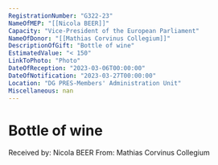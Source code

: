 ```yaml
---
RegistrationNumber: "G322-23"
NameOfMEP: "[[Nicola BEER]]"
Capacity: "Vice-President of the European Parliament"
NameOfDonor: "[[Mathias Corvinus Collegium]]"
DescriptionOfGift: "Bottle of wine"
EstimatedValue: "< 150"
LinkToPhoto: "Photo"
DateOfReception: "2023-03-06T00:00:00"
DateOfNotification: "2023-03-27T00:00:00"
Location: "DG PRES-Members' Administration Unit"
Miscellaneous: nan
---
```


# Bottle of wine

Received by: Nicola BEER
From: Mathias Corvinus Collegium
